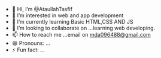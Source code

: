 - 👋 Hi, I’m @AtaullahTasfif
- 👀 I’m interested in web and app development
- 🌱 I’m currently learning Basic HTML,CSS AND JS
- 💞️ I’m looking to collaborate on ...learning web developing.
- 📫 How to reach me ...email on mda096488@gmail.com
- 😄 Pronouns: ...
- ⚡ Fun fact: ...

<!---
AtaullahTasfif/AtaullahTasfif is a ✨ special ✨ repository because its `README.md` (this file) appears on your GitHub profile.
You can click the Preview link to take a look at your changes.
--->
